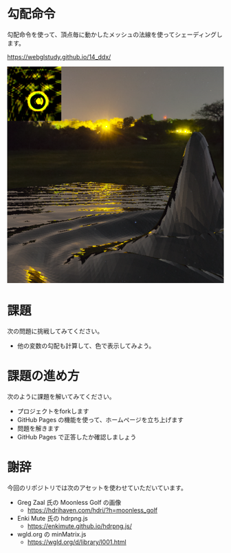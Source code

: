 # 勾配命令
勾配命令を使って、頂点毎に動かしたメッシュの法線を使ってシェーディングします。

https://webglstudy.github.io/14_ddx/

![結果画像](result.png)

# 課題
次の問題に挑戦してみてください。

- 他の変数の勾配も計算して、色で表示してみよう。

# 課題の進め方
次のように課題を解いてみてください。

- プロジェクトをforkします
- GitHub Pages の機能を使って、ホームページを立ち上げます
- 問題を解きます
- GitHub Pages で正答したか確認しましょう

# 謝辞
今回のリポジトリでは次のアセットを使わせていただいています。

- Greg Zaal 氏の Moonless Golf の画像
  - https://hdrihaven.com/hdri/?h=moonless_golf
- Enki Mute 氏の hdrpng.js
  - https://enkimute.github.io/hdrpng.js/
- wgld.org の minMatrix.js
  - https://wgld.org/d/library/l001.html

